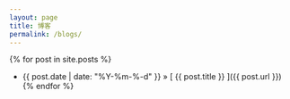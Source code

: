 ```yaml
---
layout: page
title: 博客
permalink: /blogs/
---
```


{% for post in site.posts %}
  * {{ post.date | date: "%Y-%m-%-d" }} &raquo; [ {{ post.title }} ]({{ post.url }})
{% endfor %}